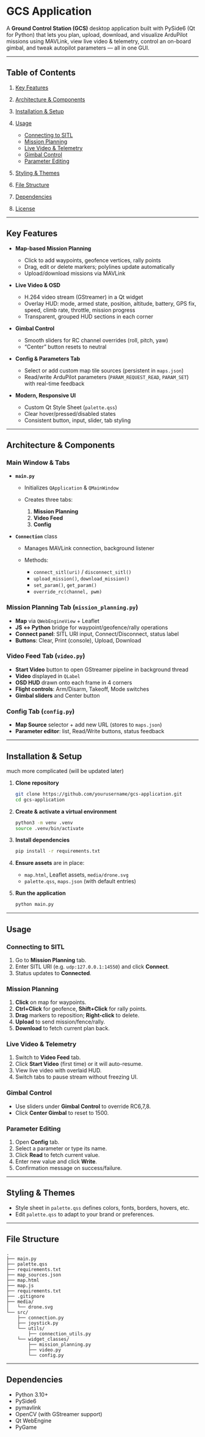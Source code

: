 # GCS Application

A **Ground Control Station (GCS)** desktop application built with PySide6 (Qt for Python) that lets you plan, upload, download, and visualize ArduPilot missions using MAVLink, view live video & telemetry, control an on-board gimbal, and tweak autopilot parameters — all in one GUI.

---

## Table of Contents

1. [Key Features](#key-features)
2. [Architecture & Components](#architecture--components)
3. [Installation & Setup](#installation--setup)
4. [Usage](#usage)

   * [Connecting to SITL](#connecting-to-sitl)
   * [Mission Planning](#mission-planning)
   * [Live Video & Telemetry](#live-video--telemetry)
   * [Gimbal Control](#gimbal-control)
   * [Parameter Editing](#parameter-editing)
5. [Styling & Themes](#styling--themes)
6. [File Structure](#file-structure)
7. [Dependencies](#dependencies)
8. [License](#license)

---

## Key Features

* **Map-based Mission Planning**

  * Click to add waypoints, geofence vertices, rally points
  * Drag, edit or delete markers; polylines update automatically
  * Upload/download missions via MAVLink

* **Live Video & OSD**

  * H.264 video stream (GStreamer) in a Qt widget
  * Overlay HUD: mode, armed state, position, altitude, battery, GPS fix, speed, climb rate, throttle, mission progress
  * Transparent, grouped HUD sections in each corner

* **Gimbal Control**

  * Smooth sliders for RC channel overrides (roll, pitch, yaw)
  * “Center” button resets to neutral

* **Config & Parameters Tab**

  * Select or add custom map tile sources (persistent in `maps.json`)
  * Read/write ArduPilot parameters (`PARAM_REQUEST_READ`, `PARAM_SET`) with real-time feedback

* **Modern, Responsive UI**

  * Custom Qt Style Sheet (`palette.qss`)
  * Clear hover/pressed/disabled states
  * Consistent button, input, slider, tab styling

---

## Architecture & Components

### Main Window & Tabs

* **`main.py`**

  * Initializes `QApplication` & `QMainWindow`
  * Creates three tabs:

    1. **Mission Planning**
    2. **Video Feed**
    3. **Config**

* **`Connection`** class

  * Manages MAVLink connection, background listener
  * Methods:

    * `connect_sitl(uri)` / `disconnect_sitl()`
    * `upload_mission()`, `download_mission()`
    * `set_param()`, `get_param()`
    * `override_rc(channel, pwm)`

### Mission Planning Tab (`mission_planning.py`)

* **Map** via `QWebEngineView` + Leaflet
* **JS ↔ Python** bridge for waypoint/geofence/rally operations
* **Connect panel**: SITL URI input, Connect/Disconnect, status label
* **Buttons**: Clear, Print (console), Upload, Download

### Video Feed Tab (`video.py`)

* **Start Video** button to open GStreamer pipeline in background thread
* **Video** displayed in `QLabel`
* **OSD HUD** drawn onto each frame in 4 corners
* **Flight controls**: Arm/Disarm, Takeoff, Mode switches
* **Gimbal sliders** and Center button

### Config Tab (`config.py`)

* **Map Source** selector + add new URL (stores to `maps.json`)
* **Parameter editor**: list, Read/Write buttons, status feedback

---

## Installation & Setup
much more complicated (will be updated later)

1. **Clone repository**

   ```bash
   git clone https://github.com/yourusername/gcs-application.git
   cd gcs-application
   ```

2. **Create & activate a virtual environment**

   ```bash
   python3 -m venv .venv
   source .venv/bin/activate
   ```

3. **Install dependencies**

   ```bash
   pip install -r requirements.txt
   ```

4. **Ensure assets** are in place:

   * `map.html`, Leaflet assets, `media/drone.svg`
   * `palette.qss`, `maps.json` (with default entries)

5. **Run the application**

   ```bash
   python main.py
   ```

---

## Usage

### Connecting to SITL

1. Go to **Mission Planning** tab.
2. Enter SITL URI (e.g. `udp:127.0.0.1:14550`) and click **Connect**.
3. Status updates to **Connected**.

### Mission Planning

1. **Click** on map for waypoints.
2. **Ctrl+Click** for geofence, **Shift+Click** for rally points.
3. **Drag** markers to reposition; **Right-click** to delete.
4. **Upload** to send mission/fence/rally.
5. **Download** to fetch current plan back.

### Live Video & Telemetry

1. Switch to **Video Feed** tab.
2. Click **Start Video** (first time) or it will auto-resume.
3. View live video with overlaid HUD.
4. Switch tabs to pause stream without freezing UI.

### Gimbal Control

* Use sliders under **Gimbal Control** to override RC6,7,8.
* Click **Center Gimbal** to reset to 1500.

### Parameter Editing

1. Open **Config** tab.
2. Select a parameter or type its name.
3. Click **Read** to fetch current value.
4. Enter new value and click **Write**.
5. Confirmation message on success/failure.

---

## Styling & Themes

* Style sheet in `palette.qss` defines colors, fonts, borders, hovers, etc.
* Edit `palette.qss` to adapt to your brand or preferences.

---

## File Structure

```
.
├── main.py
├── palette.qss
├── requirements.txt
├── map_sources.json
├── map.html
├── map.js
├── requirements.txt
├── .gitignore
├── media/
│   └── drone.svg
└── src/
    ├── connection.py
    ├── joystick.py
    └── utils/
        ├── connection_utils.py
    └── widget_classes/
        ├── mission_planning.py
        ├── video.py
        └── config.py
```

---

## Dependencies

* Python 3.10+
* PySide6
* pymavlink
* OpenCV (with GStreamer support)
* Qt WebEngine
* PyGame